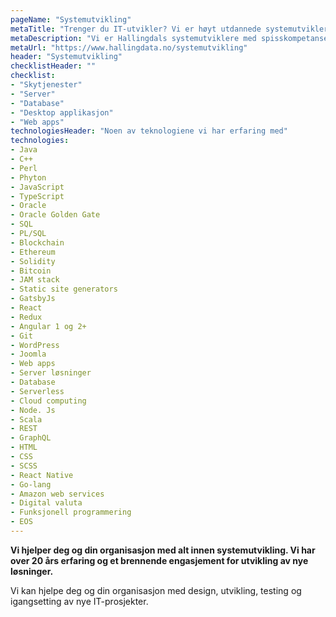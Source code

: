 ```yaml
---
pageName: "Systemutvikling"
metaTitle: "Trenger du IT-utvikler? Vi er høyt utdannede systemutviklere"
metaDescription: "Vi er Hallingdals systemutviklere med spisskompetanse innen blockchain-, web-, database- og app-utvikling"
metaUrl: "https://www.hallingdata.no/systemutvikling"
header: "Systemutvikling"
checklistHeader: ""
checklist:
- "Skytjenester"
- "Server"
- "Database"
- "Desktop applikasjon"
- "Web apps"
technologiesHeader: "Noen av teknologiene vi har erfaring med"
technologies:
- Java
- C++
- Perl
- Phyton
- JavaScript
- TypeScript
- Oracle
- Oracle Golden Gate
- SQL
- PL/SQL
- Blockchain
- Ethereum
- Solidity
- Bitcoin
- JAM stack
- Static site generators
- GatsbyJs
- React
- Redux
- Angular 1 og 2+
- Git
- WordPress
- Joomla
- Web apps
- Server løsninger
- Database
- Serverless
- Cloud computing
- Node. Js
- Scala
- REST
- GraphQL
- HTML
- CSS
- SCSS
- React Native
- Go-lang
- Amazon web services
- Digital valuta
- Funksjonell programmering
- EOS
---
```

**Vi hjelper deg og din organisasjon med alt innen systemutvikling. Vi har over 20 års erfaring og et brennende engasjement for utvikling av nye løsninger.**

Vi kan hjelpe deg og din organisasjon med design, utvikling, testing og igangsetting av nye IT-prosjekter.